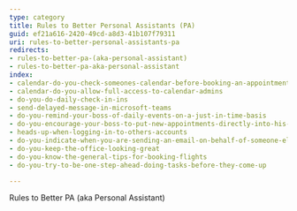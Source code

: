 ```yaml
---
type: category
title: Rules to Better Personal Assistants (PA)
guid: ef21a616-2420-49cd-a8d3-41b107f79311
uri: rules-to-better-personal-assistants-pa
redirects:
- rules-to-better-pa-(aka-personal-assistant)
- rules-to-better-pa-aka-personal-assistant
index:
- calendar-do-you-check-someones-calendar-before-booking-an-appointment
- calendar-do-you-allow-full-access-to-calendar-admins
- do-you-do-daily-check-in-ins
- send-delayed-message-in-microsoft-teams
- do-you-remind-your-boss-of-daily-events-on-a-just-in-time-basis
- do-you-encourage-your-boss-to-put-new-appointments-directly-into-his-phone
- heads-up-when-logging-in-to-others-accounts
- do-you-indicate-when-you-are-sending-an-email-on-behalf-of-someone-else
- do-you-keep-the-office-looking-great
- do-you-know-the-general-tips-for-booking-flights
- do-you-try-to-be-one-step-ahead-doing-tasks-before-they-come-up

---
```

Rules to Better PA (aka Personal Assistant)
